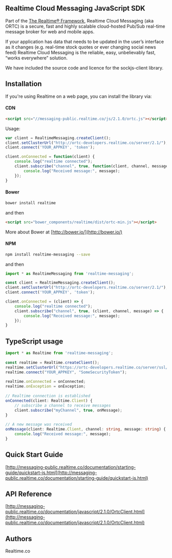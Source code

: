 ## Realtime Cloud Messaging JavaScript SDK
Part of the [The Realtime® Framework](http://framework.realtime.co), Realtime Cloud Messaging (aka ORTC) is a secure, fast and highly scalable cloud-hosted Pub/Sub real-time message broker for web and mobile apps.

If your application has data that needs to be updated in the user’s interface as it changes (e.g. real-time stock quotes or ever changing social news feed) Realtime Cloud Messaging is the reliable, easy, unbelievably fast, “works everywhere” solution.

We have included the source code and licence for the sockjs-client library.

## Installation

If you're using Realtime on a web page, you can install the library via:

#### CDN

```html
<script src="//messaging-public.realtime.co/js/2.1.0/ortc.js"></script>
```

Usage:

```javascript
var client = RealtimeMessaging.createClient();
client.setClusterUrl("http://ortc-developers.realtime.co/server/2.1/");
client.connect('YOUR_APPKEY', 'token');

client.onConnected = function(client) {
    console.log("realtime connected");
    client.subscribe("channel", true, function(client, channel, message) {
        console.log("Received message:", message);
    });
}
```

#### Bower

```bash
bower install realtime
```
and then

```html
<script src="bower_components/realtime/dist/ortc-min.js"></script>
```

More about Bower at [http://bower.io/](http://bower.io/)

#### NPM

```bash
npm install realtime-messaging --save
```

and then

```javascript
import * as RealtimeMessaging from 'realtime-messaging';

const client = RealtimeMessaging.createClient();
client.setClusterUrl("http://ortc-developers.realtime.co/server/2.1/");
client.connect('YOUR_APPKEY', 'token');

client.onConnected = (client) => {
    console.log("realtime connected");
    client.subscribe("channel", true, (client, channel, message) => {
        console.log("Received message:", message);
    });
}
```

## TypeScript usage

```typescript
import * as Realtime from 'realtime-messaging';
 
const realtime = Realtime.createClient();
realtime.setClusterUrl("https://ortc-developers.realtime.co/server/ssl/2.1/");
realtime.connect("YOUR_APPKEY", "SomeSecurityToken");
 
realtime.onConnected = onConnected;
realtime.onException = onException;
 
// Realtime connection is established
onConnected(client: Realtime.Client) {
    // subscribe a channel to receive messages
    client.subscribe("myChannel", true, onMessage);
}
 
// A new message was received
onMessage(client: Realtime.Client, channel: string, message: string) {
    console.log("Received message:", message);
}
```

## Quick Start Guide
[http://messaging-public.realtime.co/documentation/starting-guide/quickstart-js.html](http://messaging-public.realtime.co/documentation/starting-guide/quickstart-js.html)

## API Reference
[http://messaging-public.realtime.co/documentation/javascript/2.1.0/OrtcClient.html](http://messaging-public.realtime.co/documentation/javascript/2.1.0/OrtcClient.html)


## Authors
Realtime.co

